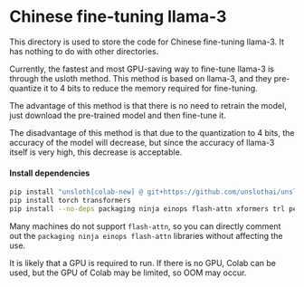 # Chinese fine-tuning llama-3

This directory is used to store the code for Chinese fine-tuning llama-3. It has nothing to do with other directories.

Currently, the fastest and most GPU-saving way to fine-tune llama-3 is through the usloth method. This method is based on llama-3, and they pre-quantize it to 4 bits to reduce the memory required for fine-tuning.

The advantage of this method is that there is no need to retrain the model, just download the pre-trained model and then fine-tune it.

The disadvantage of this method is that due to the quantization to 4 bits, the accuracy of the model will decrease, but since the accuracy of llama-3 itself is very high, this decrease is acceptable.

#### Install dependencies
```bash
pip install "unsloth[colab-new] @ git+https://github.com/unslothai/unsloth.git"
pip install torch transformers
pip install --no-deps packaging ninja einops flash-attn xformers trl peft accelerate bitsandbytes
```

Many machines do not support `flash-attn`, so you can directly comment out the `packaging ninja einops flash-attn` libraries without affecting the use.

It is likely that a GPU is required to run. If there is no GPU, Colab can be used, but the GPU of Colab may be limited, so OOM may occur.
